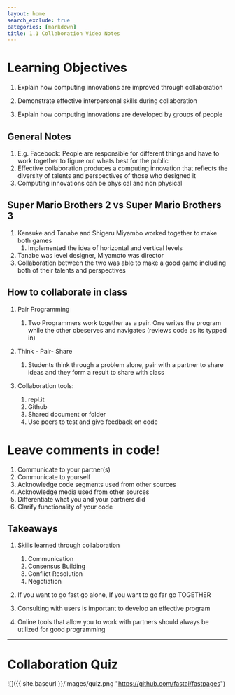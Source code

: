 ```yaml
---
layout: home
search_exclude: true
categories: [markdown]
title: 1.1 Collaboration Video Notes
---
```


# Learning Objectives

 1. Explain how computing innovations are improved through collaboration

 2. Demonstrate effective interpersonal skills during collaboration

 3. Explain how computing innovations are developed by groups of people

## General Notes

1. E.g. Facebook: People are responsible for different things and have to work together to figure out whats best for the public
2. Effective collaboration produces a computing innovation that reflects the diversity of talents and perspectives of those who designed it
3. Computing innovations can be physical and non physical

## Super Mario Brothers 2 vs Super Mario Brothers 3

1. Kensuke and Tanabe and Shigeru Miyambo worked together to make both games
    1. Implemented the idea of horizontal and vertical levels
2. Tanabe was level designer, Miyamoto was director
3. Collaboration between the two was able to make a good game including both of their talents and perspectives

## How to collaborate in class

1. Pair Programming
    1. Two Programmers work together as a pair. One writes the program while the other obeserves and navigates (reviews code as its typped in)

2. Think - Pair- Share
    1. Students think through a problem alone, pair with a partner to share ideas and they form a result to share with class

3. Collaboration tools:
    1. repl.it
    2. Github
    3. Shared document or folder
    4. Use peers to test and give feedback on code

# Leave comments in code!

1. Communicate to your partner(s)
2. Communicate to yourself
3. Acknowledge code segments 
used from other sources
4. Acknowledge media used from other sources
5. Differentiate what you and your partners did
6. Clarify functionality of your code

## Takeaways

1. Skills learned through collaboration
    1. Communication
    2. Consensus Building
    3. Conflict Resolution
    4. Negotiation

2. If you want to go fast go alone, If you want to go far go TOGETHER

3. Consulting with users is important to develop an effective program

4. Online tools that allow you to work with partners should always be utilized for good programming

---
# Collaboration Quiz
![]({{ site.baseurl }}/images/quiz.png "https://github.com/fastai/fastpages")

